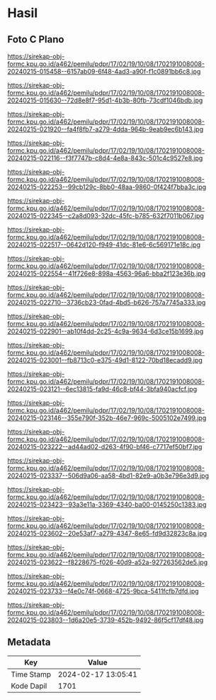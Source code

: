 # Hasil

## Foto C Plano

https://sirekap-obj-formc.kpu.go.id/a462/pemilu/pdpr/17/02/19/10/08/1702191008008-20240215-015458--6157ab09-6f48-4ad3-a90f-f1c0891bb6c8.jpg

https://sirekap-obj-formc.kpu.go.id/a462/pemilu/pdpr/17/02/19/10/08/1702191008008-20240215-015630--72d8e8f7-95d1-4b3b-80fb-73cdf1046bdb.jpg

https://sirekap-obj-formc.kpu.go.id/a462/pemilu/pdpr/17/02/19/10/08/1702191008008-20240215-021920--fa4f8fb7-a279-4dda-964b-9eab9ec6b143.jpg

https://sirekap-obj-formc.kpu.go.id/a462/pemilu/pdpr/17/02/19/10/08/1702191008008-20240215-022116--f3f7747b-c8d4-4e8a-843c-501c4c9527e8.jpg

https://sirekap-obj-formc.kpu.go.id/a462/pemilu/pdpr/17/02/19/10/08/1702191008008-20240215-022253--99cb129c-8bb0-48aa-9860-0f424f7bba3c.jpg

https://sirekap-obj-formc.kpu.go.id/a462/pemilu/pdpr/17/02/19/10/08/1702191008008-20240215-022345--c2a8d093-32dc-45fc-b785-632f7011b067.jpg

https://sirekap-obj-formc.kpu.go.id/a462/pemilu/pdpr/17/02/19/10/08/1702191008008-20240215-022517--0642d120-f949-41dc-81e6-6c569171e18c.jpg

https://sirekap-obj-formc.kpu.go.id/a462/pemilu/pdpr/17/02/19/10/08/1702191008008-20240215-022554--41f726e8-898a-4563-96a6-bba2f123e36b.jpg

https://sirekap-obj-formc.kpu.go.id/a462/pemilu/pdpr/17/02/19/10/08/1702191008008-20240215-022710--3736cb23-0fad-4bd5-b626-757a7745a333.jpg

https://sirekap-obj-formc.kpu.go.id/a462/pemilu/pdpr/17/02/19/10/08/1702191008008-20240215-022901--ab10f4dd-2c25-4c9a-9634-6d3ce15b1699.jpg

https://sirekap-obj-formc.kpu.go.id/a462/pemilu/pdpr/17/02/19/10/08/1702191008008-20240215-023001--fb8713c0-e375-49d1-8122-70bd18ecadd9.jpg

https://sirekap-obj-formc.kpu.go.id/a462/pemilu/pdpr/17/02/19/10/08/1702191008008-20240215-023121--6ec13815-fa9d-46c8-bf44-3bfa940acfcf.jpg

https://sirekap-obj-formc.kpu.go.id/a462/pemilu/pdpr/17/02/19/10/08/1702191008008-20240215-023146--355e790f-352b-46e7-969c-5005102e7499.jpg

https://sirekap-obj-formc.kpu.go.id/a462/pemilu/pdpr/17/02/19/10/08/1702191008008-20240215-023222--ad44ad02-d263-4f90-bf46-c7717ef50bf7.jpg

https://sirekap-obj-formc.kpu.go.id/a462/pemilu/pdpr/17/02/19/10/08/1702191008008-20240215-023337--506d9a06-aa58-4bd1-82e9-a0b3e796e3d9.jpg

https://sirekap-obj-formc.kpu.go.id/a462/pemilu/pdpr/17/02/19/10/08/1702191008008-20240215-023423--93a3e11a-3369-4340-ba00-0145250c1383.jpg

https://sirekap-obj-formc.kpu.go.id/a462/pemilu/pdpr/17/02/19/10/08/1702191008008-20240215-023602--20e53af7-a279-4347-8e65-fd9d32823c8a.jpg

https://sirekap-obj-formc.kpu.go.id/a462/pemilu/pdpr/17/02/19/10/08/1702191008008-20240215-023622--f8228675-f026-40d9-a52a-927263562de5.jpg

https://sirekap-obj-formc.kpu.go.id/a462/pemilu/pdpr/17/02/19/10/08/1702191008008-20240215-023733--f4e0c74f-0668-4725-9bca-5411fcfb7dfd.jpg

https://sirekap-obj-formc.kpu.go.id/a462/pemilu/pdpr/17/02/19/10/08/1702191008008-20240215-023803--1d6a20e5-3739-452b-9492-86f5cf17df48.jpg


## Metadata

| Key        | Value               |
| ---------- | ------------------- |
| Time Stamp | 2024-02-17 13:05:41 |
| Kode Dapil | 1701                |



